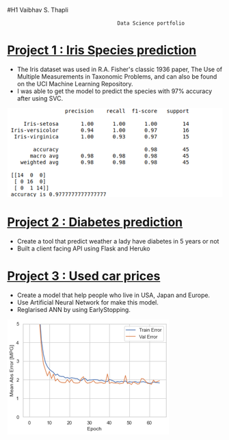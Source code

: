  #H1 Vaibhav S. Thapli
 
                                        Data Science portfolio


# [Project 1 : Iris Species prediction](https://github.com/vaibhavthapli/Iris-Species-prediction)

* The Iris dataset was used in R.A. Fisher's classic 1936 paper, The Use of Multiple Measurements in Taxonomic Problems,  and can also be found on the UCI Machine Learning Repository.
* I was able to get the model to predict the species with 97% accuracy after using SVC.

![](https://github.com/vaibhavthapli/Vaibhav_Portfolio/blob/main/images/Screenshot%20from%202021-01-10%2018-59-42.png)


# [Project 2 : Diabetes prediction](https://github.com/vaibhavthapli/Diabetes_prediction)

* Create a tool that predict weather a lady have diabetes in 5 years or not
* Built a client facing API using Flask and Heruko

  
# [Project 3 : Used car prices](https://github.com/vaibhavthapli/MLP_Regression)

* Create a model that help people who live in USA, Japan and Europe.
* Use Artificial Neural Network for make this model.
* Reglarised ANN by using EarlyStopping.

![](https://github.com/vaibhavthapli/Vaibhav_Portfolio/blob/main/images/mlp.png)  

